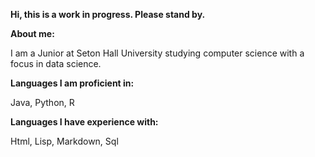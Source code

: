 **Hi, this is a work in progress. Please stand by.**


**About me:**

I am a Junior at Seton Hall University studying computer science with a focus in data science.

**Languages I am proficient in:**

Java, Python, R

**Languages I have experience with:**

Html, Lisp, Markdown, Sql
